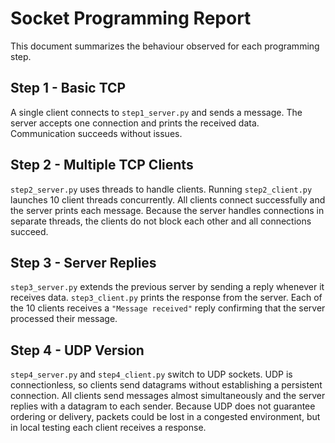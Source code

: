 # Socket Programming Report

This document summarizes the behaviour observed for each programming step.

## Step 1 - Basic TCP
A single client connects to `step1_server.py` and sends a message. The server
accepts one connection and prints the received data. Communication succeeds
without issues.

## Step 2 - Multiple TCP Clients
`step2_server.py` uses threads to handle clients. Running `step2_client.py`
launches 10 client threads concurrently. All clients connect successfully and
the server prints each message. Because the server handles connections in
separate threads, the clients do not block each other and all connections
succeed.

## Step 3 - Server Replies
`step3_server.py` extends the previous server by sending a reply whenever it
receives data. `step3_client.py` prints the response from the server. Each of
the 10 clients receives a `"Message received"` reply confirming that the server
processed their message.

## Step 4 - UDP Version
`step4_server.py` and `step4_client.py` switch to UDP sockets. UDP is
connectionless, so clients send datagrams without establishing a persistent
connection. All clients send messages almost simultaneously and the server
replies with a datagram to each sender. Because UDP does not guarantee
ordering or delivery, packets could be lost in a congested environment, but in
local testing each client receives a response.
